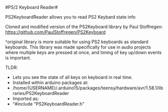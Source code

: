 #PS/2 Keyboard Reader#

PS2KeyboardReader allows you to read PS2 Keybard state info 

Cloned and modified version of the PS2Keyboard library by Paul Stoffregen:
https://github.com/PaulStoffregen/PS2Keyboard

^original library is more suitable for using PS2 keyboards as standard keyboards. This
library was made specifically for use in audio projects where multiple keys are pressed at once, 
and timing of key up/down events is important.

TLDR: 
 - Lets you see the state of all keys on keyboard in real time.
 - Installed within arduino packages at: 
  - /home/{USERNAME}/.arduino15/packages/teensy/hardware/avr/1.58.1/libraries/PS2KeyboardReader
 - Imported as:
  - "#include "PS2KeyboardReader.h"


